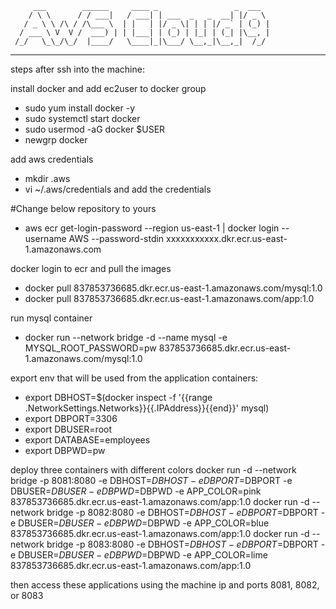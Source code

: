          ___        ______     ____ _                 _  ___  
        / \ \      / / ___|   / ___| | ___  _   _  __| |/ _ \ 
       / _ \ \ /\ / /\___ \  | |   | |/ _ \| | | |/ _` | (_) |
      / ___ \ V  V /  ___) | | |___| | (_) | |_| | (_| |\__, |
     /_/   \_\_/\_/  |____/   \____|_|\___/ \__,_|\__,_|  /_/ 
 ----------------------------------------------------------------- 


steps after ssh into the machine:

install docker and add ec2user to docker group
- sudo yum install docker -y
- sudo systemctl start docker
- sudo usermod -aG docker $USER
- newgrp docker


add aws credentials 
- mkdir .aws
- vi ~/.aws/credentials and add the credentials

#Change below repository to yours
- aws ecr get-login-password --region us-east-1 | docker login --username AWS --password-stdin xxxxxxxxxxx.dkr.ecr.us-east-1.amazonaws.com

docker login to ecr and pull the images

- docker pull 837853736685.dkr.ecr.us-east-1.amazonaws.com/mysql:1.0
- docker pull 837853736685.dkr.ecr.us-east-1.amazonaws.com/app:1.0

run mysql container
- docker run --network bridge -d --name mysql -e MYSQL_ROOT_PASSWORD=pw   837853736685.dkr.ecr.us-east-1.amazonaws.com/mysql:1.0

export env that will be used from the application containers:
- export DBHOST=$(docker inspect -f '{{range .NetworkSettings.Networks}}{{.IPAddress}}{{end}}' mysql)
- export DBPORT=3306
- export DBUSER=root
- export DATABASE=employees
- export DBPWD=pw

deploy three containers with different colors
docker run -d --network bridge  -p 8081:8080  -e DBHOST=$DBHOST -e DBPORT=$DBPORT -e  DBUSER=$DBUSER -e DBPWD=$DBPWD -e APP_COLOR=pink 837853736685.dkr.ecr.us-east-1.amazonaws.com/app:1.0
docker run -d --network bridge  -p 8082:8080  -e DBHOST=$DBHOST -e DBPORT=$DBPORT -e  DBUSER=$DBUSER -e DBPWD=$DBPWD -e APP_COLOR=blue 837853736685.dkr.ecr.us-east-1.amazonaws.com/app:1.0
docker run -d --network bridge  -p 8083:8080  -e DBHOST=$DBHOST -e DBPORT=$DBPORT -e  DBUSER=$DBUSER -e DBPWD=$DBPWD -e APP_COLOR=lime 837853736685.dkr.ecr.us-east-1.amazonaws.com/app:1.0

then access these applications using the machine ip and ports 8081, 8082, or 8083
